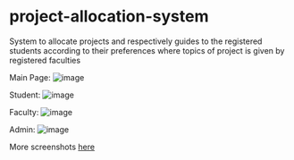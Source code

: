 # project-allocation-system
System to allocate projects and respectively guides to the registered students according to their preferences where topics of project is given by registered faculties


Main Page: 
![image](https://github.com/rushabh120/project-allocation-system/blob/master/SShots/mainpage.PNG)


Student:
![image](https://github.com/rushabh120/project-allocation-system/blob/master/SShots/student.PNG)

Faculty:
![image](https://github.com/rushabh120/project-allocation-system/blob/master/SShots/faculty.PNG)

Admin:
![image](https://github.com/rushabh120/project-allocation-system/blob/master/SShots/admin.PNG)

More screenshots [here](https://github.com/rushabh120/project-allocation-system/blob/master/SShots)
